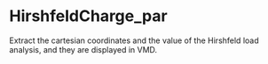 # HirshfeldCharge_par
Extract the cartesian coordinates and the value of the Hirshfeld load analysis, and they are displayed in VMD.

